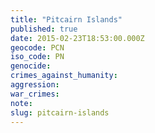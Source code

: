 ```yaml
---
title: "Pitcairn Islands"
published: true
date: 2015-02-23T18:53:00.000Z
geocode: PCN
iso_code: PN
genocide:
crimes_against_humanity:
aggression:
war_crimes:
note:
slug: pitcairn-islands
---
```


